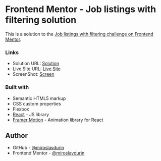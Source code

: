 # Frontend Mentor - Job listings with filtering solution

This is a solution to the [Job listings with filtering challenge on Frontend Mentor](https://www.frontendmentor.io/challenges/job-listings-with-filtering-ivstIPCt). 


### Links

- Solution URL: [Solution](https://github.com/miroslavdurin/Jobs-listings)
- Live Site URL: [Live Site](https://mdurin-jobs-listings.netlify.app/)
- ScreenShot: [Screen](./screenshot.png)

### Built with

- Semantic HTML5 markup
- CSS custom properties
- Flexbox
- [React](https://reactjs.org/) - JS library
- [Framer Motion](https://www.framer.com/developers/) - Animation library for React


## Author

- GitHub - [@miroslavdurin](https://github.com/miroslavdurin)
- Frontend Mentor - [@miroslavdurin](https://www.frontendmentor.io/profile/miroslavdurin)
